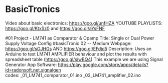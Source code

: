 # BasicTronics
Video about basic electronics: https://goo.gl/unfHZA
YOUTUBE PLAYLISTS: https://goo.gl/KtxSz0   and https://goo.gl/aYsFNF

#01 Project - LM741 as Comparator & Opamp
    Title: Single or Dual Power Supply Voltage Config #basicTronic 02 -- Medium Webpage: https://goo.gl/sOJHGs  AND https://goo.gl/EFdjd5 
    Description: Uses an Arduino to test LM741 AMPLIFIER behaviour and plot the results with
             spreadsheet table (https://goo.gl/siwBQ4)
             This example we are using Signal Generator App
    Software: https://play.google.com/store/apps/details?id=radonsoft.net.signalgen    
    codes: _01_LM741_comparator_01.ino
       _02_LM741_amplifier_02.ino
